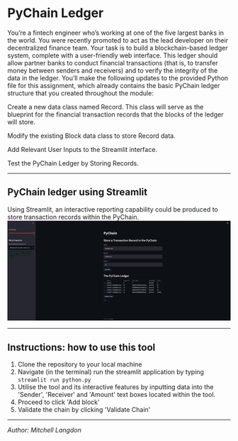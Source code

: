 # PyChain Ledger

You’re a fintech engineer who’s working at one of the five largest banks in the world. You were recently promoted to act as the lead developer on their decentralized finance team. Your task is to build a blockchain-based ledger system, complete with a user-friendly web interface. This ledger should allow partner banks to conduct financial transactions (that is, to transfer money between senders and receivers) and to verify the integrity of the data in the ledger.
You’ll make the following updates to the provided Python file for this assignment, which already contains the basic PyChain ledger structure that you created throughout the module:


Create a new data class named Record. This class will serve as the blueprint for the financial transaction records that the blocks of the ledger will store.


Modify the existing Block data class to store Record data.


Add Relevant User Inputs to the Streamlit interface.


Test the PyChain Ledger by Storing Records.

---

## PyChain ledger using Streamlit

Using Streamlit, an interactive reporting capability could be produced to store transaction records within the PyChain. 
![PyChain](Recordings/PyChain.gif)

---

## Instructions: how to use this tool

 1. Clone the repository to your local machine
 2. Navigate (in the terminal) run the streamlit application by typing `streamlit run python.py`
 3. Utilise the tool and its interactive features by inputting data into the 'Sender', 'Receiver' and 'Amount' text boxes located within the tool. 
 4. Proceed to click 'Add block'
 5. Validate the chain by clicking 'Validate Chain'

 ---

 *Author: Mitchell Langdon*
